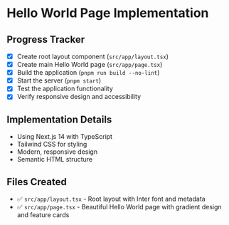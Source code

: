 # Hello World Page Implementation

## Progress Tracker

- [x] Create root layout component (`src/app/layout.tsx`)
- [x] Create main Hello World page (`src/app/page.tsx`)
- [x] Build the application (`pnpm run build --no-lint`)
- [x] Start the server (`pnpm start`)
- [x] Test the application functionality
- [x] Verify responsive design and accessibility

## Implementation Details
- Using Next.js 14 with TypeScript
- Tailwind CSS for styling
- Modern, responsive design
- Semantic HTML structure

## Files Created
- ✅ `src/app/layout.tsx` - Root layout with Inter font and metadata
- ✅ `src/app/page.tsx` - Beautiful Hello World page with gradient design and feature cards